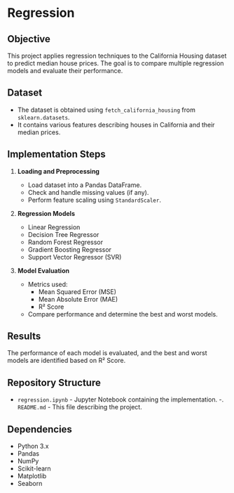 # Regression
## Objective
This project applies regression techniques to the California Housing dataset to predict median house prices. The goal is to compare multiple regression models and evaluate their performance.

## Dataset
- The dataset is obtained using `fetch_california_housing` from `sklearn.datasets`.
- It contains various features describing houses in California and their median prices.

## Implementation Steps
1. **Loading and Preprocessing**
   - Load dataset into a Pandas DataFrame.
   - Check and handle missing values (if any).
   - Perform feature scaling using `StandardScaler`.
   
2. **Regression Models**
   - Linear Regression
   - Decision Tree Regressor
   - Random Forest Regressor
   - Gradient Boosting Regressor
   - Support Vector Regressor (SVR)

3. **Model Evaluation**
   - Metrics used:
     - Mean Squared Error (MSE)
     - Mean Absolute Error (MAE)
     - R² Score
   - Compare performance and determine the best and worst models.

## Results
The performance of each model is evaluated, and the best and worst models are identified based on R² Score.

## Repository Structure
- `regression.ipynb` - Jupyter Notebook containing the implementation.
-. `README.md` - This file describing the project.


## Dependencies
- Python 3.x
- Pandas
- NumPy
- Scikit-learn
- Matplotlib
- Seaborn

